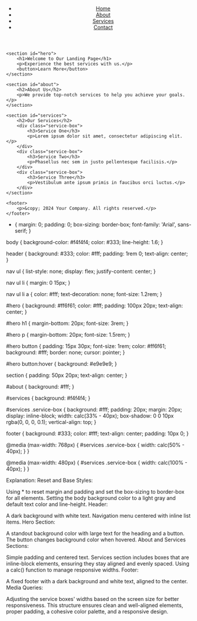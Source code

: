 <!DOCTYPE html>
<html lang="en">
<head>
    <meta charset="UTF-8">
    <meta name="viewport" content="width=device-width, initial-scale=1.0">
    <title>Creative Landing Page</title>
    <link rel="stylesheet" href="styles.css">
</head>
<body>
    <header>
        <nav>
            <ul>
                <li><a href="#home">Home</a></li>
                <li><a href="#about">About</a></li>
                <li><a href="#services">Services</a></li>
                <li><a href="#contact">Contact</a></li>
            </ul>
        </nav>
    </header>

    <section id="hero">
        <h1>Welcome to Our Landing Page</h1>
        <p>Experience the best services with us.</p>
        <button>Learn More</button>
    </section>

    <section id="about">
        <h2>About Us</h2>
        <p>We provide top-notch services to help you achieve your goals.</p>
    </section>

    <section id="services">
        <h2>Our Services</h2>
        <div class="service-box">
            <h3>Service One</h3>
            <p>Lorem ipsum dolor sit amet, consectetur adipiscing elit.</p>
        </div>
        <div class="service-box">
            <h3>Service Two</h3>
            <p>Phasellus nec sem in justo pellentesque facilisis.</p>
        </div>
        <div class="service-box">
            <h3>Service Three</h3>
            <p>Vestibulum ante ipsum primis in faucibus orci luctus.</p>
        </div>
    </section>

    <footer>
        <p>&copy; 2024 Your Company. All rights reserved.</p>
    </footer>
</body>
</html>


* {
    margin: 0;
    padding: 0;
    box-sizing: border-box;
    font-family: 'Arial', sans-serif;
}

body {
    background-color: #f4f4f4;
    color: #333;
    line-height: 1.6;
}

header {
    background: #333;
    color: #fff;
    padding: 1rem 0;
    text-align: center;
}

nav ul {
    list-style: none;
    display: flex;
    justify-content: center;
}

nav ul li {
    margin: 0 15px;
}

nav ul li a {
    color: #fff;
    text-decoration: none;
    font-size: 1.2rem;
}

#hero {
    background: #ff6f61;
    color: #fff;
    padding: 100px 20px;
    text-align: center;
}

#hero h1 {
    margin-bottom: 20px;
    font-size: 3rem;
}

#hero p {
    margin-bottom: 20px;
    font-size: 1.5rem;
}

#hero button {
    padding: 15px 30px;
    font-size: 1rem;
    color: #ff6f61;
    background: #fff;
    border: none;
    cursor: pointer;
}

#hero button:hover {
    background: #e9e9e9;
}

section {
    padding: 50px 20px;
    text-align: center;
}

#about {
    background: #fff;
}

#services {
    background: #f4f4f4;
}

#services .service-box {
    background: #fff;
    padding: 20px;
    margin: 20px;
    display: inline-block;
    width: calc(33% - 40px);
    box-shadow: 0 0 10px rgba(0, 0, 0, 0.1);
    vertical-align: top;
}

footer {
    background: #333;
    color: #fff;
    text-align: center;
    padding: 10px 0;
}

@media (max-width: 768px) {
    #services .service-box {
        width: calc(50% - 40px);
    }
}

@media (max-width: 480px) {
    #services .service-box {
        width: calc(100% - 40px);
    }
}

Explanation:
Reset and Base Styles:

Using * to reset margin and padding and set the box-sizing to border-box for all elements.
Setting the body background color to a light gray and default text color and line-height.
Header:

A dark background with white text.
Navigation menu centered with inline list items.
Hero Section:

A standout background color with large text for the heading and a button.
The button changes background color when hovered.
About and Services Sections:

Simple padding and centered text.
Services section includes boxes that are inline-block elements, ensuring they stay aligned and evenly spaced. Using a calc() function to manage responsive widths.
Footer:

A fixed footer with a dark background and white text, aligned to the center.
Media Queries:

Adjusting the service boxes' widths based on the screen size for better responsiveness.
This structure ensures clean and well-aligned elements, proper padding, a cohesive color palette, and a responsive design.
